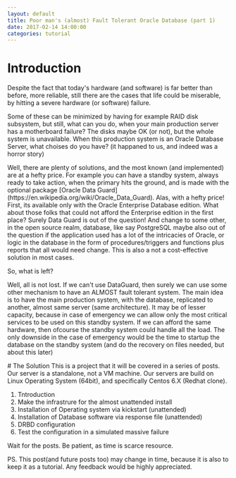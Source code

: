 ```yaml
---
layout: default
title: Poor man's (almost) Fault Tolerant Oracle Database (part 1)
date: 2017-02-14 14:00:00
categories: tutorial
---
```

# Introduction
Despite the fact that today's hardware (and software) is far better than before, more reliable, still there are the cases
that life could be miserable, by hitting a severe hardware (or software) failure.
<p>
Some of these can be minimized by having for example RAID disk subsystem, but still, what can you do, when your main production 
server has a motherboard failure? The disks maybe OK (or not), but the whole system is unavailable. When this production 
system is an Oracle Database Server, what choises do you have? (it happaned to us, and indeed was a horror story)
<p>
Well, there are plenty of solutions, and the most known (and implemented) are at a hefty price. For example you can have a standby
system, always ready to take action, when the primary hits the ground, and is made with the optional package 
[Oracle Data Guard](https://en.wikipedia.org/wiki/Oracle_Data_Guard). Alas, with a hefty price! First, its available only
with the Oracle Enterprise Database edition. What about those folks that could not afford the Enterprise edition in the first
place? Surely Data Guard is out of the question! And change to some other, in the open source realm, database, like say PostgreSQL
maybe also out of the question if the application used has a lot of the intricacies of Oracle, or logic in the database in 
the form of procedures/triggers and functions plus reports that all would need change. This is also a not a cost-effective solution
in most cases.
<p>
So, what is left?
<p>
Well, all is not lost. If we can't use DataGuard, then surely we can use some other mechanism to have an ALMOST
fault tolerant system. The main idea is to have the main production system, with the database, replicated to another, almost
same server (same architecture). It may be of lesser capacity, because in case of emergency we can allow only the most critical
services to be used on this standby system. If we can afford the same hardware, then ofcourse the standby system could handle 
all the load. The only downside in the case of emergency would be the time to startup the database on the standby system (and 
do the recovery on files needed, but about this later)
<p>
# The Solution
This is a project that it will be covered in a series of posts. Our server is a standalone, not a VM machine. Our servers are
build on Linux Operating System (64bit), and specifically Centos 6.X (Redhat clone). 

1. Tntroduction 
2. Make the infrastrure for the almost unattended install
3. Installation of Operating system via kickstart (unattended)
4. Installation of Database software via response file (unattended)
5. DRBD configuration 
6. Test the configuration in a simulated massive failure
<p>
Wait for the posts. Be patient, as time is scarce resource.
<p>
PS. This post(and future posts too) may change in time, because it is also to keep it as a tutorial. 
Any feedback would be highly appreciated. 
